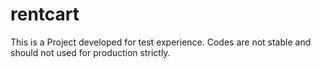 # rentcart
This is a Project developed for test experience. Codes are not stable and should not used for production strictly.
